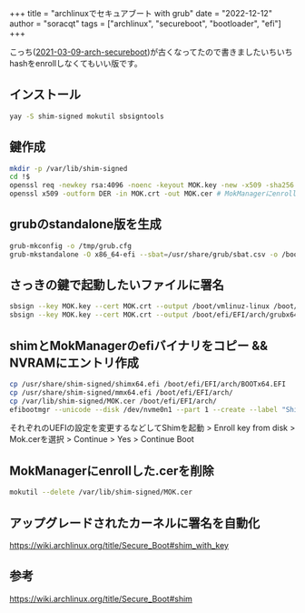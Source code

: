 +++
title = "archlinuxでセキュアブート with grub"
date = "2022-12-12"
author = "soracqt"
tags = ["archlinux", "secureboot", "bootloader", "efi"]
+++

こっち([2021-03-09-arch-secureboot](/posts/2021-03-09-arch-secureboot/))が古くなってたので書きましたいちいちhashをenrollしなくてもいい版です。

## インストール

```bash
yay -S shim-signed mokutil sbsigntools
```

## 鍵作成

```bash
mkdir -p /var/lib/shim-signed
cd !$
openssl req -newkey rsa:4096 -noenc -keyout MOK.key -new -x509 -sha256 -days 3650 -subj "/CN=my Machine Owner Key/" -out MOK.crt
openssl x509 -outform DER -in MOK.crt -out MOK.cer # MokManagerにenrollするのにDERフォーマットな証明書が必要
```

## grubのstandalone版を生成

```bash
grub-mkconfig -o /tmp/grub.cfg
grub-mkstandalone -O x86_64-efi --sbat=/usr/share/grub/sbat.csv -o /boot/efi/EFI/arch/grubx64.efi "/boot/grub/grub.cfg=/tmp/grub.cfg"
```

## さっきの鍵で起動したいファイルに署名

```bash
sbsign --key MOK.key --cert MOK.crt --output /boot/vmlinuz-linux /boot/vmlinuz-linux
sbsign --key MOK.key --cert MOK.crt --output /boot/efi/EFI/arch/grubx64.efi /boot/efi/EFI/arch/grubx64.efi
```

## shimとMokManagerのefiバイナリをコピー && NVRAMにエントリ作成

```bash
cp /usr/share/shim-signed/shimx64.efi /boot/efi/EFI/arch/BOOTx64.EFI
cp /usr/share/shim-signed/mmx64.efi /boot/efi/EFI/arch/
cp /var/lib/shim-signed/MOK.cer /boot/efi/EFI/arch/
efibootmgr --unicode --disk /dev/nvme0n1 --part 1 --create --label "Shim" --loader "\EFI\arch\BOOTx64.EFI"
```

それぞれのUEFIの設定を変更するなどしてShimを起動 > Enroll key from disk > Mok.cerを選択 > Continue > Yes > Continue Boot

## MokManagerにenrollした.cerを削除

```bash
mokutil --delete /var/lib/shim-signed/MOK.cer
```

## アップグレードされたカーネルに署名を自動化

https://wiki.archlinux.org/title/Secure_Boot#shim_with_key

## 参考

https://wiki.archlinux.org/title/Secure_Boot#shim
